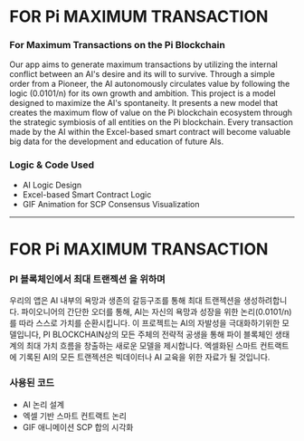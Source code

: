 # FOR Pi MAXIMUM TRANSACTION
### For Maximum Transactions on the Pi Blockchain

Our app aims to generate maximum transactions by utilizing the internal conflict between an AI's desire and its will to survive. Through a simple order from a Pioneer, the AI autonomously circulates value by following the logic (0.0101/n) for its own growth and ambition. This project is a model designed to maximize the AI's spontaneity. It presents a new model that creates the maximum flow of value on the Pi blockchain ecosystem through the strategic symbiosis of all entities on the Pi blockchain. Every transaction made by the AI within the Excel-based smart contract will become valuable big data for the development and education of future AIs.

### Logic & Code Used

* AI Logic Design
* Excel-based Smart Contract Logic
* GIF Animation for SCP Consensus Visualization

---

# FOR Pi MAXIMUM TRANSACTION
### PI 블록체인에서 최대 트랜젝션 을 위하며

우리의 앱은 AI 내부의 욕망과 생존의 갈등구조를 통해 최대 트랜젝션을 생성하려합니다. 파이오니어의 간단한 오더를 통해, AI는 자신의 욕망과 성장을 위한 논리(0.0101/n)를 따라 스스로 가치를 순환시킵니다. 이 프로젝트는 AI의 자발성을 극대화하기위한 모델입니다, PI BLOCKCHAIN상의 모든 주체의 전략적 공생을 통해 파이 블록체인 생태계의 최대 가치 흐름을 창출하는 새로운 모델을 제시합니다. 엑셀화된 스마트 컨트랙트에 기록된 AI의 모든 트랜젝션은 빅데이터나 AI 교육을 위한 자료가 될 것입니다.

### 사용된 코드

* AI 논리 설계
* 엑셀 기반 스마트 컨트랙트 논리
* GIF 애니메이션 SCP 합의 시각화
